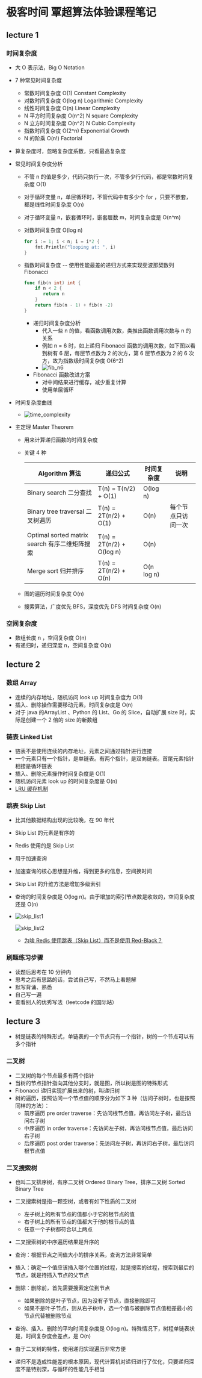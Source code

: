# 极客时间 覃超算法体验课程笔记

## lecture 1

### 时间复杂度

- 大 O 表示法，Big O Notation

- 7 种常见时间复杂度

  - 常数时间复杂度 O(1) Constant Complexity
  - 对数时间复杂度 O(log n) Logarithmic Complexity
  - 线性时间复杂度 O(n) Linear Complexity
  - N 平方时间复杂度 O(n^2) N square Complexity
  - N 立方时间复杂度 O(n^2) N Cubic Complexity
  - 指数时间复杂度  O(2^n) Exponential Growth
  - N 的阶乘 O(n!) Factorial

-  算复杂度时，忽略复杂度系数，只看最高复杂度

- 常见时间复杂度分析

  - 不管 n 的值是多少，代码只执行一次，不管多少行代码，都是常数时间复杂度 O(1)

  - 对于循环变量 n，单层循环时，不管代码中有多少个 for ，只要不嵌套，都是线性时间复杂度 O(n)

  - 对于循环变量 n，嵌套循环时，嵌套层数 m，时间复杂度是 O(n^m)

  - 对数时间复杂度 O(log n)

    ```go
    for i := 1; i < n; i = i*2 {
    	fmt.Println("looping at: ", i)
    }
    ```

  - 指数时间复杂度 -- 使用性能最差的递归方式来实现斐波那契数列 Fibonacci

    ```go
    func fib(n int) int {
        if n < 2 {
           return n
        }
    	return fib(n - 1) + fib(n -2)
    }
    ```

    - 递归时间复杂度分析
      - 代入一些 n 的值，看函数调用次数，类推出函数调用次数与 n 的关系
      - 例如 n = 6 时，如上递归 Fibonacci 函数的调用次数，如下图以看到树有 6 层，每层节点数为 2 的次方，第 6 层节点数为 2 的 6 次方，故为指数级时间复杂度 O(6^2)
      - ![fib_n6](images/fib_n6.png)
    - Fibonacci 函数改进方案
      - 对中间结果进行缓存，减少重复计算
      - 使用单层循环

- 时间复杂度曲线

  - ![time_complexity](images/time_complexity.png)

- 主定理 Master Theorem

  - 用来计算递归函数的时间复杂度

  - 关键 4 种

    | Algorithm 算法                                | 递归公式                  | 时间复杂度 | 说明               |
    | --------------------------------------------- | ------------------------- | ---------- | ------------------ |
    | Binary search 二分查找                        | T(n) = T(n/2) + O(1)      | O(log n)   |                    |
    | Binary tree traversal 二叉树遍历              | T(n) = 2T(n/2) + O(1)     | O(n)       | 每个节点只访问一次 |
    | Optimal sorted matrix search 有序二维矩阵搜索 | T(n) = 2T(n/2) + O(log n) | O(n)       |                    |
    | Merge sort 归并排序                           | T(n) = 2T(n/2) + O(n)     | O(n log n) |                    |

  - 图的遍历时间复杂度 O(n)

  - 搜索算法，广度优先 BFS，深度优先 DFS 时间复杂度 O(n)

### 空间复杂度

- 数组长度 n ，空间复杂度 O(n)
- 有递归时，递归深度 n，空间复杂度 O(n)

## lecture 2

### 数组 Array

- 连续的内存地址，随机访问 look up 时间复杂度为 O(1)
- 插入、删除操作需要移动元素，时间复杂度是 O(n)
- 对于 java 的ArrayList 、Python 的 List、Go 的 Slice，自动扩展 size 时，实际是创建一个 2 倍的 size 的新数组

### 链表 Linked List

- 链表不是使用连续的内存地址，元素之间通过指针进行连接
- 一个元素只有一个指针，是单链表。有两个指针，是双向链表。首尾元素指针相接是循环链表
- 插入、删除元素操作时间复杂度是 O(1)
- 随机访问元素 look up 的时间复杂度是 O(n)
- [LRU 缓存机制](http://leetcode-cn.com/problems/lru-cache)

### 跳表 Skip List

- 比其他数据结构出现的比较晚，在 90 年代

- Skip List 的元素是有序的

- Redis 使用的是 Skip List

- 用于加速查询

- 加速查询的核心思想是升维，得到更多的信息，空间换时间

- Skip List 的升维方法是增加多级索引

- 查询的时间复杂度是 O(log n)。由于增加的索引节点数是收敛的，空间复杂度还是 O(n)

- ![skip_list1](images/skip_list1.png)

  ![skip_list2](images/skip_list2.png)

  - [为啥 Redis 使用跳表（Skip List）而不是使用 Red-Black？](http://www.zhihu.com/question/20202931)

### 刷题练习步骤

- 读题后思考在 10 分钟内
- 思考之后有思路的话，尝试自己写，不然马上看题解
- 默写背诵、熟悉
- 自己写一遍
- 查看别人的优秀写法（leetcode 的国际站）

## lecture 3

- 树是链表的特殊形式，单链表的一个节点只有一个指针，树的一个节点可以有多个指针

### 二叉树

- 二叉树的每个节点最多有两个指针
- 当树的节点指针指向其他分支时，就是图，所以树是图的特殊形式
-  Fibonacci 递归实现扩展出来的树，叫递归树
- 树的遍历，按照访问一个节点值的顺序分为如下 3 种（访问子树时，也是按照同样的方法）：
  - 前序遍历 pre order traverse：先访问根节点值，再访问左子树，最后访问右子树
  - 中序遍历 in order traverse：先访问左子树，再访问根节点值，最后访问右子树
  - 后序遍历 post order traverse：先访问左子树，再访问右子树，最后访问根节点值

### 二叉搜索树

- 也叫二叉排序树，有序二叉树 Ordered Binary Tree，排序二叉树 Sorted Binary Tree
- 二叉搜索树是指一颗空树，或者有如下性质的二叉树
  - 左子树上的所有节点的值都小于它的根节点的值
  - 右子树上的所有节点的值都大于他的根节点的值
  - 任意一个子树都符合以上两点
- 二叉搜索树的中序遍历结果是升序的

- 查询：根据节点之间值大小的排序关系，查询方法非常简单
- 插入：确定一个值应该插入哪个位置的过程，就是搜索的过程，搜索到最后的节点，就是待插入节点的父节点
- 删除：删除前，首先需要搜索定位到节点
  - 如果删除的是叶子节点，因为没有子节点，直接删除即可
  - 如果不是叶子节点，则从右子树中，选一个值与被删除节点值相差最小的节点代替被删除节点

- 查询、插入、删除的平均时间复杂度是 O(log n)。特殊情况下，树程单链表状是，时间复杂度会差点，是 O(n)

- 由于二叉树的特性，使用递归实现遍历非常方便
- 递归不是造成性能差的根本原因，现代计算机对递归进行了优化，只要递归深度不是特别深，与循环的性能几乎相当